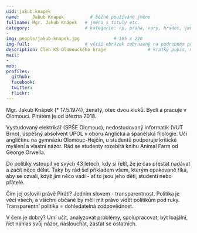 ```yaml
---
uid: jakub.knapek
name:     Jakub Knápek          # běžně používáné jméno
fullname: Mgr. Jakub Knápek   # jméno s tituly etc.
category:                     # kategorie: rp, praha, vary, hradec, jmk, senat
- 
img: people/jakub-knapek.jpg             # 165 x 220
img-full:                     # větší obrázek zobrazený na podrobném profilu
description: Člen KS Olomouckého kraje                # kratký popis, max 160 znaků
mail:
- 
mob:         
profiles:
  github:
  facebook:       
  twitter:        
  flickr:       
---
```

Mgr. Jakub Knápek (* 17.5.1974), ženatý, otec dvou kluků. Bydlí a pracuje v Olomouci. Pirátem je od března 2018.

Vystudovaný elektrikář (SPŠE Olomouc), nedostudovaný informatik (VUT Brno), úspěšný absolvent UPOL v oboru Anglická a španělská filologie. Učí angličtinu na gymnáziu Olomouc-Hejčín, u studentů podporuje kritické myšlení a vlastní názor. Rád se studenty rozebírá knihu Animal Farm od George Orwella.

Do politiky vstoupil ve svých 43 letech, kdy si řekl, že je čas přestat nadávat a začít něco dělat. Taky by rád šel příkladem všem, kterým opakovaně říká, aby se ozvali, když jim něco vadí - ať to jsou jeho děti, studenti nebo přátelé.

Čím jej oslovili právě Piráti? Jedním slovem - transparentnost. Politika je věcí všech, a všichni občané by měli mít právo vidět politikům pod ruky. Transparentní politika = dohledatelná zodpovědnost.

V čem je dobrý? Umí učit, analyzovat problémy, spolupracovat, být loajální, říct nahlas svůj názor, naslouchat, zastat se ostatních. 